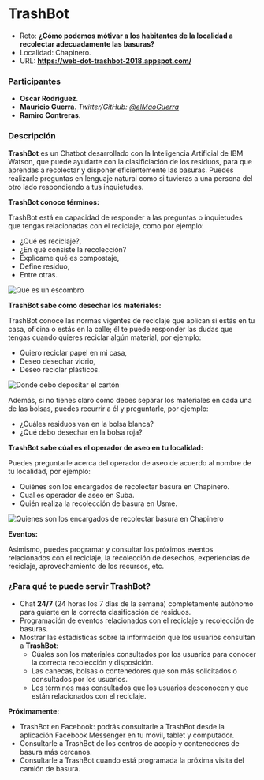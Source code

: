 # TrashBot

- Reto: **¿Cómo podemos mótivar a los habitantes de la localidad a recolectar adecuadamente las basuras?**
- Localidad: Chapinero.
- URL: 
    **https://web-dot-trashbot-2018.appspot.com/**

### Participantes
- **Oscar Rodriguez**.
- **Mauricio Guerra**. *Twitter/GitHub: <a href="https://github.com/elmaoguerra">@elMaoGuerra</a>*
- **Ramiro Contreras**.

### Descripción
**TrashBot** es un Chatbot desarrollado con la Inteligencia Artificial de IBM Watson, que puede ayudarte con la clasificiación de los residuos, para que aprendas a recolectar y disponer eficientemente las basuras. Puedes realizarle preguntas en lenguaje natural como si tuvieras a una persona del otro lado respondiendo a tus inquietudes.

**TrashBot conoce términos:**

TrashBot está en capacidad de responder a las preguntas o inquietudes que tengas relacionadas con el reciclaje, como por ejemplo: 
   - ¿Qué es reciclaje?, 
   - ¿En qué consiste la recolección?
   - Explícame qué es compostaje, 
   - Define residuo,
   - Entre otras.

<img 
    src="https://storage.googleapis.com/trashbot-react-build/gifs/escombro.gif"
    alt="Que es un escombro" 
/>

**TrashBot sabe cómo desechar los materiales:**

TrashBot conoce las normas vigentes de reciclaje que aplican si estás en tu casa, oficina o estás en la calle; él te puede responder las dudas que tengas cuando quieres reciclar algún material, por ejemplo: 
   - Quiero reciclar papel en mi casa, 
   - Deseo desechar vidrio,
   - Deseo reciclar plásticos.

<img 
    src="https://storage.googleapis.com/trashbot-react-build/gifs/cartones.gif"
    alt="Donde debo depositar el cartón" 
/>

Además, si no tienes claro como debes separar los materiales en cada una de las bolsas, puedes recurrir a él y preguntarle, por ejemplo:
   - ¿Cuáles residuos van en la bolsa blanca?
   - ¿Qué debo desechar en la bolsa roja? 

**TrashBot sabe cúal es el operador de aseo en tu localidad:**

Puedes preguntarle acerca del operador de aseo de acuerdo al nombre de tu localidad, por ejemplo:
   - Quiénes son los encargados de recolectar basura en Chapinero.
   - Cual es operador de aseo en Suba.
   - Quién realiza la recolección de basura en Usme.

<img 
    src="https://storage.googleapis.com/trashbot-react-build/gifs/enChapinero.gif"
    alt="Quienes son los encargados de recolectar basura en Chapinero" 
/>

**Eventos:**

Asimismo, puedes programar y consultar los próximos eventos relacionados con el reciclaje, la recolección de desechos, experiencias de reciclaje, aprovechamiento de los recursos, etc.

### ¿Para qué te puede servir TrashBot?

- Chat **24/7** (24 horas los 7 días de la semana) completamente autónomo para guiarte en la correcta clasificación de residuos.
- Programación de eventos relacionados con el reciclaje y recolección de basuras.
- Mostrar las estadísticas sobre la información que los usuarios consultan a **TrashBot**:
    - Cúales son los materiales consultados por los usuarios para conocer la correcta recolección y disposición.
    - Las canecas, bolsas o contenedores que son más solicitados o consultados por los usuarios.
    - Los términos más consultados que los usuarios desconocen y que están relacionados con el reciclaje.

**Próximamente:**
 - TrashBot en Facebook: podrás consultarle a TrashBot desde la aplicación Facebook Messenger en tu móvil, tablet y computador.
 - Consultarle a TrashBot de los centros de acopio y contenedores de basura más cercanos.
 - Consultarle a TrashBot cuando está programada la próxima visita del camión de basura.
